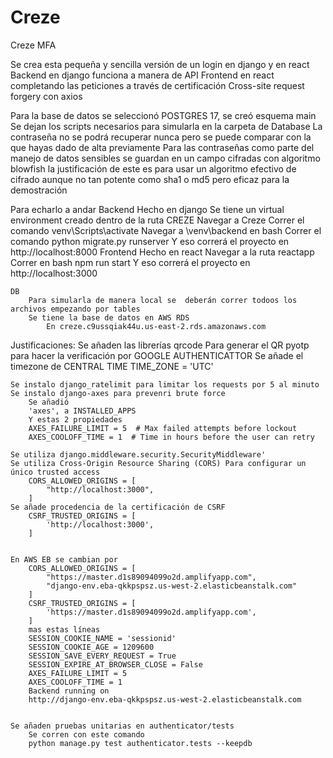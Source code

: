 # Creze
 Creze MFA

Se crea esta pequeña y sencilla versión de un login en django y en react
Backend en django funciona a manera de API
Frontend en react completando las peticiones a través de certificación Cross-site request forgery con axios

Para la base de datos se seleccionó POSTGRES 17, se creó esquema main
	Se dejan los scripts necesarios para simularla en la carpeta de Database
	La contraseña no se podrá recuperar nunca pero se puede comparar con la que hayas dado de alta previamente
	Para las contraseñas como parte del manejo de datos sensibles se guardan en un campo cifradas con algoritmo blowfish
	la justificación de este es para usar un algoritmo efectivo de cifrado aunque no tan potente como sha1 o md5 pero eficaz para la demostración


Para echarlo a andar
	Backend
		Hecho en django
		Se tiene un virtual environment creado dentro de la ruta CREZE
		Navegar a Creze
		Correr el comando venv\Scripts\activate
		Navegar a \venv\backend en bash
		Correr el comando python migrate.py runserver 
		Y eso correrá el proyecto en http://localhost:8000
	Frontend
		Hecho en react
		Navegar a la ruta reactapp
		Correr en bash npm run start
		Y eso correrá el proyecto en http://localhost:3000

	DB
		Para simularla de manera local se  deberán correr todoos los archivos empezando por tables
		Se tiene la base de datos en AWS RDS
			En creze.c9ussqiak44u.us-east-2.rds.amazonaws.com 




Justificaciones:
	Se añaden las librerías
		qrcode Para generar el QR
		pyotp para hacer la verificación por GOOGLE AUTHENTICATTOR
	Se añade el timezone de CENTRAL TIME
		TIME_ZONE = 'UTC'

	Se instalo django_ratelimit para limitar los requests por 5 al minuto
	Se instalo django-axes para prevenri brute force
		Se añadió 
		'axes', a INSTALLED_APPS
		Y estas 2 propiedades
		AXES_FAILURE_LIMIT = 5  # Max failed attempts before lockout
		AXES_COOLOFF_TIME = 1  # Time in hours before the user can retry

	Se utiliza django.middleware.security.SecurityMiddleware'
	Se utiliza Cross-Origin Resource Sharing (CORS) Para configurar un único trusted access
		CORS_ALLOWED_ORIGINS = [
			"http://localhost:3000",
		]
	Se añade procedencia de la certificación de CSRF
		CSRF_TRUSTED_ORIGINS = [
			'http://localhost:3000',
		]


	En AWS EB se cambian por
		CORS_ALLOWED_ORIGINS = [
			"https://master.d1s89094099o2d.amplifyapp.com",
			"django-env.eba-qkkpspsz.us-west-2.elasticbeanstalk.com"
		]
		CSRF_TRUSTED_ORIGINS = [
			'https://master.d1s89094099o2d.amplifyapp.com',
		]
		mas estas líneas 
		SESSION_COOKIE_NAME = 'sessionid'  
		SESSION_COOKIE_AGE = 1209600 
		SESSION_SAVE_EVERY_REQUEST = True 
		SESSION_EXPIRE_AT_BROWSER_CLOSE = False
		AXES_FAILURE_LIMIT = 5
		AXES_COOLOFF_TIME = 1
		Backend running on 
		http://django-env.eba-qkkpspsz.us-west-2.elasticbeanstalk.com


	Se añaden pruebas unitarias en authenticator/tests
		Se corren con este comando
		python manage.py test authenticator.tests --keepdb